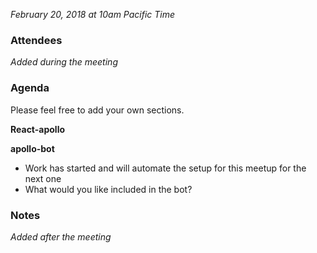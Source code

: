 *February 20, 2018 at 10am Pacific Time*

### Attendees
*Added during the meeting*

### Agenda

Please feel free to add your own sections.

**React-apollo**

**apollo-bot**

- Work has started and will automate the setup for this meetup for the next one
- What would you like included in the bot?

### Notes
*Added after the meeting*

